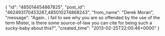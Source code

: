  {
   "id": "485014454867825",
   "post_id": "462493170453287_485010274868243",
   "from_name": "Derek Moran",
   "message": "Again.. i fail to see why you are so offended by the use of the term Mister, is there some source-of-law you can cite for being such a sucky-baby about this?",
   "created_time": "2013-02-25T22:00:46+0000"
 }
